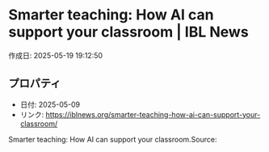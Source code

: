 # Smarter teaching: How AI can support your classroom | IBL News

作成日: 2025-05-19 19:12:50

## プロパティ

- 日付: 2025-05-09
- リンク: https://iblnews.org/smarter-teaching-how-ai-can-support-your-classroom/

Smarter teaching: How AI can support your classroom.Source: 